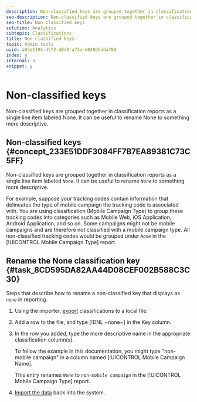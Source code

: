```yaml
---
description: Non-classified keys are grouped together in classification reports as a single line item labeled None. It can be useful to rename None to something more descriptive.
seo-description: Non-classified keys are grouped together in classification reports as a single line item labeled None. It can be useful to rename None to something more descriptive.
seo-title: Non-classified keys
solution: Analytics
subtopic: Classifications
title: Non-classified keys
topic: Admin tools
uuid: a85e5194-d572-40d8-a73a-d049d5dda789
index: y
internal: n
snippet: y
---
```


# Non-classified keys

Non-classified keys are grouped together in classification reports as a single line item labeled None. It can be useful to rename None to something more descriptive.

## Non-classified keys {#concept_233E51DDF3084FF7B7EA89381C73C5FF}

Non-classified keys are grouped together in classification reports as a single line item labeled *`None`*. It can be useful to rename *`None`* to something more descriptive. 

For example, suppose your tracking codes contain information that delineates the type of mobile campaign the tracking code is associated with. You are using classification (Mobile Campaign Type) to group these tracking codes into categories such as Mobile Web, iOS Application, Android Application, and so on. Some campaigns might not be mobile campaigns and are therefore not classified with a mobile campaign type. All non-classified tracking codes would be grouped under *`None`* in the [!UICONTROL Mobile Campaign Type] report. 

## Rename the None classification key {#task_8CD595DA82AA44D08CEF002B588C3C30}

<!-- 

t_rename_classification_none.xml

 -->

Steps that describe how to rename a non-classified key that displays as *`none`* in reporting.

1. Using the importer, [export](browser_export.md#concept_F88785E2BDFD448CB5D1DA3491466B0D) classifications to a local file.
1. Add a row to the file, and type [!DNL ~none~] in the Key column.
1. In the row you added, type the more descriptive name in the appropriate classification column(s).

   To follow the example in this documentation, you might type "non-mobile campaign" in a column named [!UICONTROL Mobile Campaign Name].

   This entry renames *`None`* to *`non-mobile campaign`* in the [!UICONTROL Mobile Campaign Type] report. 
1. [Import the data](../../c-classifications2/c-classifications-importer/import-file.md#concept_F88785E2BDFD448CB5D1DA3491466B0D) back into the system.
